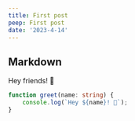 ```yaml
---
title: First post
peep: First post
date: '2023-4-14'
---
```


## Markdown

Hey friends! 👋

```ts
function greet(name: string) {
	console.log(`Hey ${name}! 👋`);
}
```
